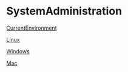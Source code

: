 # SystemAdministration


[CurrentEnvironment](CurrentEnvironment/CurrentEnviroment.md)

[Linux](Linux/Linux.md)

[Windows](Windows/Windows.md)

[Mac](Mac/Mac.md)


